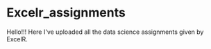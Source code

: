 # Excelr_assignments


Hello!!!
    Here I've uploaded all the data science assignments given by ExcelR.
